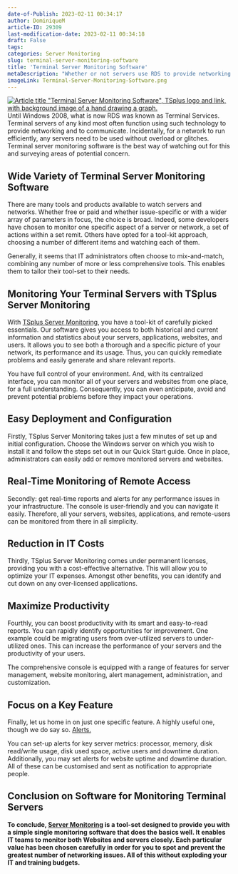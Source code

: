 ```yaml
---
date-of-Publish: 2023-02-11 00:34:17
author: DominiqueM
article-ID: 29309
last-modification-date: 2023-02-11 00:34:18
draft: False
tags: 
categories: Server Monitoring
slug: terminal-server-monitoring-software
title: 'Terminal Server Monitoring Software'
metaDescription: "Whether or not servers use RDS to provide networking and communicate, terminal server monitoring software ensures they run smoothly."
imageLink: Terminal-Server-Monitoring-Software.png
---
```

[![Article title "Terminal Server Monitoring Software", TSplus logo and link, with background image of a hand drawing a graph.](/images/Terminal-Server-Monitoring-Software.png)](https://tsplus.net/server-monitoring/) 
Until Windows 2008, what is now RDS was known as Terminal Services. Terminal servers of any kind most often function using such technology to provide networking and to communicate. Incidentally, for a network to run efficiently, any servers need to be used without overload or glitches. Terminal server monitoring software is the best way of watching out for this and surveying areas of potential concern.
## Wide Variety of Terminal Server Monitoring Software


There are many tools and products available to watch servers and networks. Whether free or paid and whether issue-specific or with a wider array of parameters in focus, the choice is broad. Indeed, some developers have chosen to monitor one specific aspect of a server or network, a set of actions within a set remit. Others have opted for a tool-kit approach, choosing a number of different items and watching each of them.


Generally, it seems that IT administrators often choose to mix-and-match, combining any number of more or less comprehensive tools. This enables them to tailor their tool-set to their needs.


## Monitoring Your Terminal Servers with TSplus Server Monitoring


With [TSplus Server Monitoring](https://tsplus.net/server-monitoring/), you have a tool-kit of carefully picked essentials. Our software gives you access to both historical and current information and statistics about your servers, applications, websites, and users. It allows you to see both a thorough and a specific picture of your network, its performance and its usage. Thus, you can quickly remediate problems and easily generate and share relevant reports.


You have full control of your environment. And, with its centralized interface, you can monitor all of your servers and websites from one place, for a full understanding. Consequently, you can even anticipate, avoid and prevent potential problems before they impact your operations.


## Easy Deployment and Configuration


Firstly, TSplus Server Monitoring takes just a few minutes of set up and initial configuration. Choose the Windows server on which you wish to install it and follow the steps set out in our Quick Start guide. Once in place, administrators can easily add or remove monitored servers and websites.


## Real-Time Monitoring of Remote Access


Secondly: get real-time reports and alerts for any performance issues in your infrastructure. The console is user-friendly and you can navigate it easily. Therefore, all your servers, websites, applications, and remote-users can be monitored from there in all simplicity.


## Reduction in IT Costs


Thirdly, TSplus Server Monitoring comes under permanent licenses, providing you with a cost-effective alternative. This will allow you to optimize your IT expenses. Amongst other benefits, you can identify and cut down on any over-licensed applications.


## Maximize Productivity


Fourthly, you can boost productivity with its smart and easy-to-read reports. You can rapidly identify opportunities for improvement. One example could be migrating users from over-utilized servers to under-utilized ones. This can increase the performance of your servers and the productivity of your users.


The comprehensive console is equipped with a range of features for server management, website monitoring, alert management, administration, and customization.


## Focus on a Key Feature


Finally, let us home in on just one specific feature. A highly useful one, though we do say so. [Alerts.](https://tsplus.net/server-monitoring/features/#alerts-management)


You can set-up alerts for key server metrics: processor, memory, disk read/write usage, disk used space, active users and downtime duration. Additionally, you may set alerts for website uptime and downtime duration. All of these can be customised and sent as notification to appropriate people.


## Conclusion on Software for Monitoring Terminal Servers


**To conclude, [Server Monitoring](https://tsplus.net/server-monitoring/) is a tool-set designed to provide you with a simple single monitoring software that does the basics well. It enables IT teams to monitor both Websites and servers closely. Each particular value has been chosen carefully in order for you to spot and prevent the greatest number of networking issues. All of this without exploding your IT and training budgets.**


